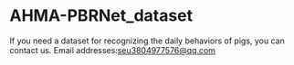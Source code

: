 # AHMA-PBRNet_dataset
If you need a dataset for recognizing the daily behaviors of pigs, you can contact us.
Email addresses:seu3804977576@qq.com
